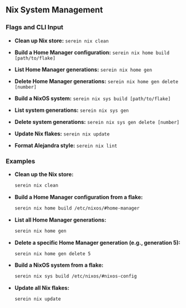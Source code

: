 ## Nix System Management

### Flags and CLI Input

*   **Clean up Nix store:**
    `serein nix clean`

*   **Build a Home Manager configuration:**
    `serein nix home build [path/to/flake]`

*   **List Home Manager generations:**
    `serein nix home gen`

*   **Delete Home Manager generations:**
    `serein nix home gen delete [number]`

*   **Build a NixOS system:**
    `serein nix sys build [path/to/flake]`

*   **List system generations:**
    `serein nix sys gen`

*   **Delete system generations:**
    `serein nix sys gen delete [number]`

*   **Update Nix flakes:**
    `serein nix update`

*   **Format Alejandra style:**
    `serein nix lint`

### Examples

*   **Clean up the Nix store:**
    ```bash
    serein nix clean
    ```

*   **Build a Home Manager configuration from a flake:**
    ```bash
    serein nix home build /etc/nixos/#home-manager
    ```

*   **List all Home Manager generations:**
    ```bash
    serein nix home gen
    ```

*   **Delete a specific Home Manager generation (e.g., generation 5):**
    ```bash
    serein nix home gen delete 5
    ```

*   **Build a NixOS system from a flake:**
    ```bash
    serein nix sys build /etc/nixos/#nixos-config
    ```

*   **Update all Nix flakes:**
    ```bash
    serein nix update
    ```
